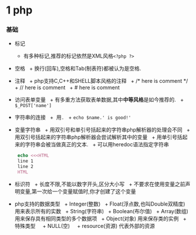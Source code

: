 # 1 php

### 基础

+ 标记
    + 有多种标记,推荐的标记依然是XML风格`<?php ?>`
+ 空格
    + 换行(回车),空格和Tab(制表符)都被认为是空格.
+ 注释
    + php支持C,C++和SHELL脚本风格的注释
    + /* here is comment */
    + // here is comment
    + # here is comment
+ 访问表单变量
    + 有多重方法获取表单数据,其中**中等风格**是如今推荐的.
    + `$_POST['name']`
+ 字符串的连接
    +  用`.`
    + `echo $name.' is good!'`
+ 变量字符串
    + 用双引号和单引号括起来的字符串php解析器的处理会不同
    + 用双引号括起来的字符串php解析器会尝试解析其中的变量
    + 用单引号括起来的字符串会被当做真正的文本.
    + 可以用heredoc语法指定字符串
    ```php
     echo <<<HTML
     line 1
     line 2
     HTML
    ```
    
+ 标识符
    + 长度不限,不能以数字开头,区分大小写
    + 不要求在使用变量之前声明变量,第一次给一个变量赋值时,你才创建了这个变量

+ php支持的数据类型
    + Integer(整数)
    + Float(浮点数,也叫Double双精度) 用来表示所有的实数
    + String(字符串)
    + Boolean(布尔值)
    + Array(数组) 用来保存具有相同类型的多个数据项
    + Object(对象) 用来保存类的实例
    + 特殊类型
        + NULL(空)
        + resource(资源) 代表外部的资源
    
